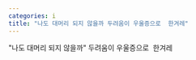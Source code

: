 ```yaml
---
categories: i
title: "나도 대머리 되지 않을까 두려움이 우울증으로  한겨레"
---
```

"나도 대머리 되지 않을까" 두려움이 우울증으로&nbsp;&nbsp;한겨레